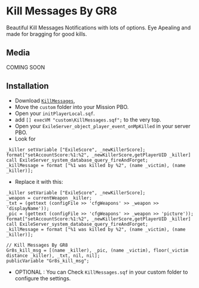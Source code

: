 Kill Messages By GR8
=============

Beautiful Kill Messages Notifications with lots of options. Eye Apealing and made for bragging for good kills.

Media
--------------------------
COMING SOON

Installation
--------------------------

* Download [`KillMessages`](https://github.com/Gr8z/ExileMod-KillMessages/archive/master.zip),
* Move the `custom` folder into your Mission PBO.
* Open your `initPlayerLocal.sqf`.
* add `[] execVM "custom\KillMessages.sqf";` to the very top.
* Open your `ExileServer_object_player_event_onMpKilled` in your server PBO.
* Look for 
```
_killer setVariable ["ExileScore", _newKillerScore];
format["setAccountScore:%1:%2", _newKillerScore,getPlayerUID _killer] call ExileServer_system_database_query_fireAndForget;
_killMessage = format ["%1 was killed by %2", (name _victim), (name _killer)];
```
* Replace it with this:
```
_killer setVariable ["ExileScore", _newKillerScore];
_weapon = currentWeapon _killer;
_txt = (gettext (configFile >> 'cfgWeapons' >> _weapon >> 'displayName'));
_pic = (gettext (configFile >> 'cfgWeapons' >> _weapon >> 'picture'));
format["setAccountScore:%1:%2", _newKillerScore,getPlayerUID _killer] call ExileServer_system_database_query_fireAndForget;
_killMessage = format ["%1 was killed by %2", (name _victim), (name _killer)];

// Kill Messages By GR8				
Gr8s_kill_msg = [(name _killer), _pic, (name _victim), floor(_victim distance _killer), _txt, nil, nil];
publicVariable "Gr8s_kill_msg";
```

* OPTIONAL : You can Check `KillMessages.sqf` in your custom folder to configure the settings.